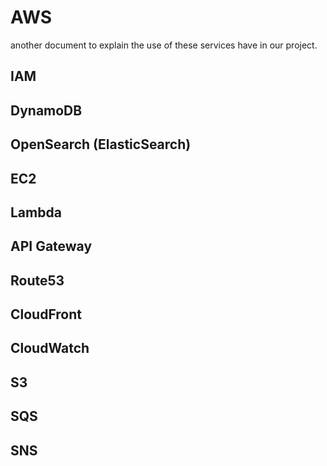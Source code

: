 # AWS

another document to explain the use of these services have in our project.

## IAM

## DynamoDB

## OpenSearch (ElasticSearch)

## EC2

## Lambda

## API Gateway

## Route53

## CloudFront

## CloudWatch

## S3

## SQS

## SNS

